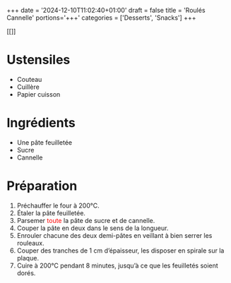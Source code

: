+++
date = '2024-12-10T11:02:40+01:00'
draft = false
title = 'Roulés Cannelle'
portions='+++'
categories = ['Desserts', 'Snacks']
+++

[[]]

# Ustensiles

- Couteau
- Cuillère
- Papier cuisson

# Ingrédients

- Une pâte feuilletée
- Sucre
- Cannelle

# Préparation

1. Préchauffer le four à 200°C.
2. Étaler la pâte feuilletée.
3. Parsemer <span style="color:red">toute</span> la pâte de sucre et de cannelle.
4. Couper la pâte en deux dans le sens de la longueur.
5. Enrouler chacune des deux demi-pâtes en veillant à bien serrer les rouleaux.
6. Couper des tranches de 1 cm d’épaisseur, les disposer en spirale sur la plaque.
7. Cuire à 200°C pendant 8 minutes, jusqu’à ce que les feuilletés soient dorés.
